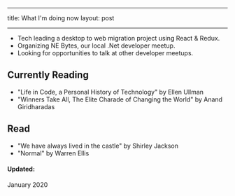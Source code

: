 - --
title: What I'm doing now
layout: post
- --

- Tech leading a desktop to web migration project using React & Redux. 
- Organizing NE Bytes, our local .Net developer meetup.
- Looking for opportunities to talk at other developer meetups.


## Currently Reading

- "Life in Code, a Personal History of Technology" by Ellen Ullman
- "Winners Take All, The Elite Charade of Changing the World" by Anand Giridharadas


## Read 

- "We have always lived in the castle" by Shirley Jackson
- "Normal" by Warren Ellis


#### Updated: 

January 2020
